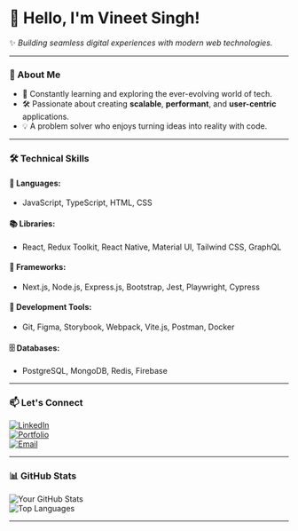 # 👋 Hello, I'm Vineet Singh!  

✨ *Building seamless digital experiences with modern web technologies.*  

---

### 🚀 About Me  

- 🌱 Constantly learning and exploring the ever-evolving world of tech.  
- 🛠️ Passionate about creating **scalable**, **performant**, and **user-centric** applications.  
- 💡 A problem solver who enjoys turning ideas into reality with code.  

---

### 🛠️ Technical Skills  

#### 🌟 **Languages:**  
- JavaScript, TypeScript, HTML, CSS  

#### 📚 **Libraries:**  
- React, Redux Toolkit, React Native, Material UI, Tailwind CSS, GraphQL  

#### 🚀 **Frameworks:**  
- Next.js, Node.js, Express.js, Bootstrap, Jest, Playwright, Cypress  

#### 🔧 **Development Tools:**  
- Git, Figma, Storybook, Webpack, Vite.js, Postman, Docker  

#### 🗄️ **Databases:**  
- PostgreSQL, MongoDB, Redis, Firebase  

---

### 📫 Let's Connect  

[![LinkedIn](https://img.shields.io/badge/-LinkedIn-333333?style=flat&logo=linkedin)](https://https://www.linkedin.com/in/vineet289)  
[![Portfolio](https://img.shields.io/badge/-Portfolio-333333?style=flat&logo=google-chrome)](https://vineetsingh-jet.vercel.app/)  
[![Email](https://img.shields.io/badge/-Email-333333?style=flat&logo=gmail)](mailto:vineetsingh5987@gmail.com)  

---

### 📊 GitHub Stats  

![Your GitHub Stats](https://github-readme-stats.vercel.app/api?username=vineet829&show_icons=true&theme=default)  
![Top Languages](https://github-readme-stats.vercel.app/api/top-langs/?username=vineet829&layout=compact&theme=default)  

---
